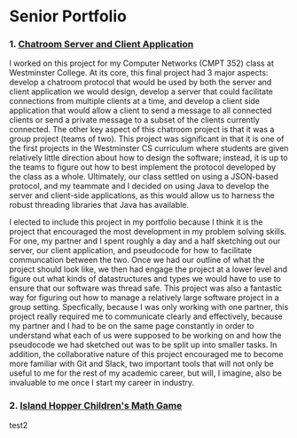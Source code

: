 # Senior Portfolio

### 1. [Chatroom Server and Client Application](https://github.com/ColePolychronis/ChatRoomProject/tree/4563401ba60784c360f9bac90e9f0f1a894ca134)

I worked on this project for my Computer Networks (CMPT 352) class at Westminster College. At its core, this final project had 3 major aspects: develop a chatroom protocol that would be used by both the server and client application we would design, develop a server that could facilitate connections from multiple clients at a time, and develop a client side application that would allow a client to send a message to all connected clients or send a private message to a subset of the clients currently connected. The other key aspect of this chatroom project is that it was a group project (teams of two). This project was significant in that it is one of the first projects in the Westminster CS curriculum where students are given relatively little direction about how to design the software; instead, it is up to the teams to figure out how to best implement the protocol developed by the class as a whole. Ultimately, our class settled on using a JSON-based protocol, and my teammate and I decided on using Java to develop the server and client-side applications, as this would allow us to harness the robust threading libraries that Java has available.

I elected to include this project in my portfolio because I think it is the project that encouraged the most development in my problem solving skills. For one, my partner and I spent roughly a day and a half sketching out our server, our client application, and pseudocode for how to facilitate communcation between the two. Once we had our outline of what the project should look like, we then had engage the project at a lower level and figure out what kinds of datastructures and types we would have to use to ensure that our software was thread safe. This project was also a fantastic way for figuring out how to manage a relatively large software project in a group setting. Specfically, because I was only working with one partner, this project really required me to communicate clearly and effectively, because my partner and I had to be on the same page constantly in order to understand what each of us were supposed to be working on and how the pseudocode we had sketched out was to be split up into smaller tasks. In addition, the collaborative nature of this project encouraged me to become more familiar with Git and Slack, two important tools that will not only be useful to me for the rest of my academic career, but will, I imagine, also be invaluable to me once I start my career in industry.

### 2. [Island Hopper Children's Math Game](https://github.com/ColePolychronis/senior-portfolio/tree/master/IslandHopperGame)

test2